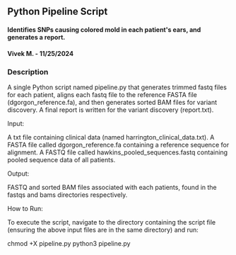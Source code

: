 ## Python Pipeline Script
#### Identifies SNPs causing colored mold in each patient's ears, and generates a report.
#### Vivek M. - 11/25/2024
### Description
A single Python script named pipeline.py that generates trimmed fastq files for each patient, aligns each fastq file to the reference FASTA file (dgorgon_reference.fa), and then generates sorted BAM files for variant discovery.
A final report is written for the variant discovery (report.txt).

Input:

A txt file containing clinical data (named harrington_clinical_data.txt).
A FASTA file called dgorgon_reference.fa containing a reference sequence for alignment.
A FASTQ file called hawkins_pooled_sequences.fastq containing pooled sequence data of all patients.

Output:

FASTQ and sorted BAM files associated with each patients, found in the fastqs and bams directories respectively.

How to Run:

To execute the script, navigate to the directory containing the script file (ensuring the above input files are in the same directory) and run:

chmod +X pipeline.py
python3 pipeline.py
